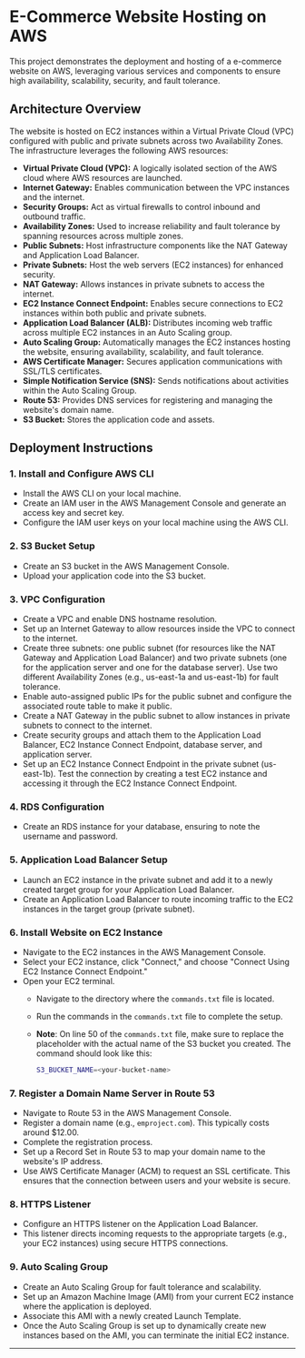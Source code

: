 # E-Commerce Website Hosting on AWS

This project demonstrates the deployment and hosting of a e-commerce website on AWS, leveraging various services and components to ensure high availability, scalability, security, and fault tolerance.

## Architecture Overview

The website is hosted on EC2 instances within a Virtual Private Cloud (VPC) configured with public and private subnets across two Availability Zones. The infrastructure leverages the following AWS resources:

- **Virtual Private Cloud (VPC):** A logically isolated section of the AWS cloud where AWS resources are launched.
- **Internet Gateway:** Enables communication between the VPC instances and the internet.
- **Security Groups:** Act as virtual firewalls to control inbound and outbound traffic.
- **Availability Zones:** Used to increase reliability and fault tolerance by spanning resources across multiple zones.
- **Public Subnets:** Host infrastructure components like the NAT Gateway and Application Load Balancer.
- **Private Subnets:** Host the web servers (EC2 instances) for enhanced security.
- **NAT Gateway:** Allows instances in private subnets to access the internet.
- **EC2 Instance Connect Endpoint:** Enables secure connections to EC2 instances within both public and private subnets.
- **Application Load Balancer (ALB):** Distributes incoming web traffic across multiple EC2 instances in an Auto Scaling group.
- **Auto Scaling Group:** Automatically manages the EC2 instances hosting the website, ensuring availability, scalability, and fault tolerance.
- **AWS Certificate Manager:** Secures application communications with SSL/TLS certificates.
- **Simple Notification Service (SNS):** Sends notifications about activities within the Auto Scaling Group.
- **Route 53:** Provides DNS services for registering and managing the website's domain name.
- **S3 Bucket:** Stores the application code and assets.

## Deployment Instructions

### 1. Install and Configure AWS CLI

- Install the AWS CLI on your local machine.
- Create an IAM user in the AWS Management Console and generate an access key and secret key.
- Configure the IAM user keys on your local machine using the AWS CLI.

### 2. S3 Bucket Setup

- Create an S3 bucket in the AWS Management Console.
- Upload your application code into the S3 bucket.

### 3. VPC Configuration

- Create a VPC and enable DNS hostname resolution.
- Set up an Internet Gateway to allow resources inside the VPC to connect to the internet.
- Create three subnets: one public subnet (for resources like the NAT Gateway and Application Load Balancer) and two private subnets (one for the application server and one for the database server). Use two different Availability Zones (e.g., us-east-1a and us-east-1b) for fault tolerance.
- Enable auto-assigned public IPs for the public subnet and configure the associated route table to make it public.
- Create a NAT Gateway in the public subnet to allow instances in private subnets to connect to the internet.
- Create security groups and attach them to the Application Load Balancer, EC2 Instance Connect Endpoint, database server, and application server.
- Set up an EC2 Instance Connect Endpoint in the private subnet (us-east-1b). Test the connection by creating a test EC2 instance and accessing it through the EC2 Instance Connect Endpoint.

### 4. RDS Configuration

- Create an RDS instance for your database, ensuring to note the username and password.

### 5. Application Load Balancer Setup

- Launch an EC2 instance in the private subnet and add it to a newly created target group for your Application Load Balancer.
- Create an Application Load Balancer to route incoming traffic to the EC2 instances in the target group (private subnet).

### 6. Install Website on EC2 Instance

- Navigate to the EC2 instances in the AWS Management Console.
- Select your EC2 instance, click "Connect," and choose "Connect Using EC2 Instance Connect Endpoint."
- Open your EC2 terminal.
   - Navigate to the directory where the `commands.txt` file is located.
   - Run the commands in the `commands.txt` file to complete the setup.
   - **Note**: On line 50 of the `commands.txt` file, make sure to replace the placeholder with the actual name of the S3 bucket you created. The command should look like this:

     ```bash
     S3_BUCKET_NAME=<your-bucket-name>
     ```



### 7. Register a Domain Name Server in Route 53

   - Navigate to Route 53 in the AWS Management Console.
   - Register a domain name (e.g., `emproject.com`). This typically costs around $12.00.
   - Complete the registration process.
   - Set up a Record Set in Route 53 to map your domain name to the website's IP address.
   - Use AWS Certificate Manager (ACM) to request an SSL certificate. This ensures that the connection between users and your website is secure.

### 8. HTTPS Listener

  - Configure an HTTPS listener on the Application Load Balancer.
  - This listener directs incoming requests to the appropriate targets (e.g., your EC2 instances) using secure HTTPS connections.

### 9. Auto Scaling Group
   - Create an Auto Scaling Group for fault tolerance and scalability.
   - Set up an Amazon Machine Image (AMI) from your current EC2 instance where the application is deployed.
   - Associate this AMI with a newly created Launch Template.
   - Once the Auto Scaling Group is set up to dynamically create new instances based on the AMI, you can terminate the initial EC2 instance.

---

